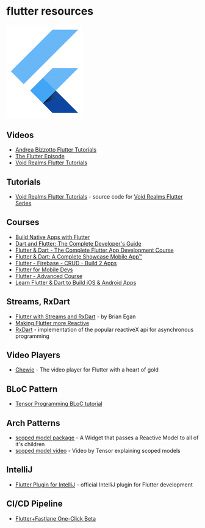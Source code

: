 # flutter resources

<img src="../img/flutter_logo.svg?sanitize=true" width="200px" alt="Flutter Logo">

## Videos
- [Andrea Bizzotto Flutter Tutorials](https://www.youtube.com/watch?v=u_Lyx8KJWpg&list=PLNnAcB93JKV9iZ2cwk9MEx3_JG8BRikMP)
- [The Flutter Episode](https://www.youtube.com/playlist?list=PLBbgqtDgdc_RUWUCInIqxpY--C94C6Xjh)
- [Void Realms Flutter Tutorials](https://www.youtube.com/playlist?list=PLUbFnGajtZlX9ubiLzYz_cw92esraiIBi)

## Tutorials
- [Void Realms Flutter Tutorials](https://github.com/voidrealms/Flutter-Tutorials) - source code for [Void Realms Flutter Series](https://www.youtube.com/watch?v=ulg2dpPkulw&list=PLUbFnGajtZlX9ubiLzYz_cw92esraiIBi)

## Courses
- [Build Native Apps with Flutter](https://www.udacity.com/course/build-native-mobile-apps-with-flutter--ud905)
- [Dart and Flutter: The Complete Developer's Guide](https://www.udemy.com/dart-and-flutter-the-complete-developers-guide/)
- [Flutter & Dart - The Complete Flutter App Development Course](https://www.udemy.com/flutter-dart-the-complete-flutter-app-development-course/)
- [Flutter & Dart: A Complete Showcase Mobile App™](https://www.udemy.com/flutter-dart-a-complete-showcase-course-for-mobile-development/)
- [Flutter - Firebase - CRUD - Build 2 Apps](https://www.udemy.com/flutter-firebase-crud-build-2-apps-super-easy/)
- [Flutter for Mobile Devs](https://www.udemy.com/flutter-for-absolute-beginners/)
- [Flutter - Advanced Course](https://www.udemy.com/flutter-advanced-course/)
- [Learn Flutter & Dart to Build iOS & Android Apps](https://www.udemy.com/learn-flutter-dart-to-build-ios-android-apps/)

## Streams, RxDart
- [Flutter with Streams and RxDart](https://skillsmatter.com/skillscasts/12254-flutter-with-streams-and-rxdart) - by Brian Egan
- [Making Flutter more Reactive](https://www.burkharts.net/apps/blog/making-flutter-more-reactive/)   
- [RxDart](https://pub.dartlang.org/packages/rxdart) - implementation of the popular reactiveX api for asynchronous programming

## Video Players
- [Chewie](https://github.com/brianegan/chewie) - The video player for Flutter with a heart of gold

## BLoC Pattern
- [Tensor Programming BLoC tutorial](https://steemit.com/utopian-io/@tensor/using-the-bloc-pattern-to-build-reactive-applications-with-streams-in-dart-s-flutter-framework)

## Arch Patterns
- [scoped model package](https://pub.dartlang.org/packages/scoped_model) - A Widget that passes a Reactive Model to all of it's children
- [scoped model video](https://www.youtube.com/watch?v=-MCeWP3rgI0) - Video by Tensor explaining scoped models

## IntelliJ
- [Flutter Plugin for IntelliJ](https://github.com/flutter/flutter-intellij) - official IntelliJ plugin for Flutter development

## CI/CD Pipeline
- [Flutter+Fastlane One-Click Beta](https://www.rodydavis.com/single-post/2018/05/18/Flutter-Fastlane-One-Click-Beta)

